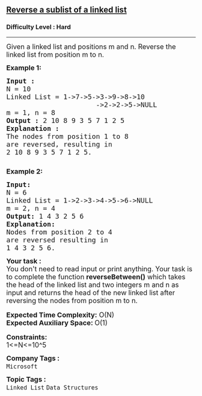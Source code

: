 <h2><a href="https://www.geeksforgeeks.org/problems/reverse-a-sublist-of-a-linked-list/1?page=4&category=Linked%20List&company=Amazon,Microsoft,Adobe,Samsung,Paytm,Morgan%20Stanley,Uber&sortBy=submissions">Reverse a sublist of a linked list</a></h2><h3>Difficulty Level : Hard</h3><hr><div class="problems_problem_content__Xm_eO"><p><span style="font-size:18px">Given a linked list and positions m and n. Reverse the linked list from position m to n.</span></p>

<p><strong><span style="font-size:18px">Example 1:</span></strong></p>

<pre><strong><span style="font-size:18px">Input :</span></strong>
<span style="font-size:18px">N = 10</span>
<span style="font-size:18px">Linked List = 1-&gt;7-&gt;5-&gt;3-&gt;9-&gt;8-&gt;10
</span><span style="font-size:18px">                      -&gt;2-&gt;2-&gt;5-&gt;NULL</span>
<span style="font-size:18px">m = 1, n = 8</span>
<span style="font-size:18px"><strong>Output :</strong> 2 10 8 9 3 5 7 1 2 5 </span>
<strong><span style="font-size:18px">Explanation :</span></strong>
<span style="font-size:18px">The nodes from position 1 to 8 
are reversed, resulting in 
</span><span style="font-size:18px">2 10 8 9 3 5 7 1 2 5.</span>

</pre>

<p><strong><span style="font-size:18px">Example 2:</span></strong></p>

<pre><span style="font-size:18px"><strong>Input:</strong>
N = 6
Linked List = 1-&gt;2-&gt;3-&gt;4-&gt;5-&gt;6-&gt;NULL
m = 2, n = 4</span>
<span style="font-size:18px"><strong>Output:</strong> 1 4 3 2 5 6</span>
<strong><span style="font-size:18px">Explanation:</span></strong>
<span style="font-size:18px">Nodes from position 2 to 4 
are reversed resulting in</span>
<span style="font-size:18px">1 4 3 2 5 6.</span></pre>

<div><strong><span style="font-size:18px">Your task :</span></strong></div>

<div><span style="font-size:18px">You don't need to read input or print anything. Your task is to complete the function <strong>reverseBetween()</strong> which takes the head of the linked list and two integers m and n as input and returns the head of the new linked list after reversing the nodes from position m to n.</span></div>

<div>&nbsp;</div>

<div><span style="font-size:18px"><strong>Expected Time Complexity:</strong> O(N)</span></div>

<div><span style="font-size:18px"><strong>Expected Auxiliary Space: </strong>O(1)</span></div>

<div>&nbsp;</div>

<div><strong><span style="font-size:18px">Constraints:</span></strong></div>

<div><span style="font-size:18px">1&lt;=N&lt;=10^5</span></div>
</div><p><span style=font-size:18px><strong>Company Tags : </strong><br><code>Microsoft</code>&nbsp;<br><p><span style=font-size:18px><strong>Topic Tags : </strong><br><code>Linked List</code>&nbsp;<code>Data Structures</code>&nbsp;